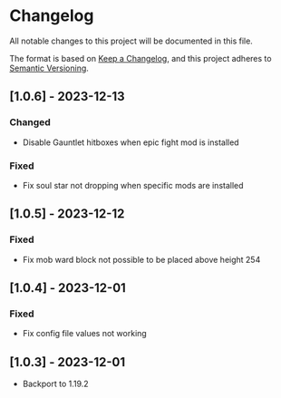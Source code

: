 # Changelog

All notable changes to this project will be documented in this file.

The format is based on [Keep a Changelog](https://keepachangelog.com/en/1.0.0/),
and this project adheres to [Semantic Versioning](https://semver.org/spec/v2.0.0.html).

## [1.0.6] - 2023-12-13

### Changed

- Disable Gauntlet hitboxes when epic fight mod is installed

### Fixed

- Fix soul star not dropping when specific mods are installed

## [1.0.5] - 2023-12-12

### Fixed

- Fix mob ward block not possible to be placed above height 254

## [1.0.4] - 2023-12-01

### Fixed

- Fix config file values not working

## [1.0.3] - 2023-12-01

- Backport to 1.19.2